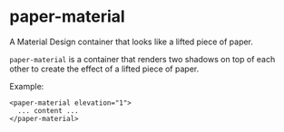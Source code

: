 # paper-material
A Material Design container that looks like a lifted piece of paper.

`paper-material` is a container that renders two shadows on top of each other to
create the effect of a lifted piece of paper.

Example:

    <paper-material elevation="1">
      ... content ...
    </paper-material>
